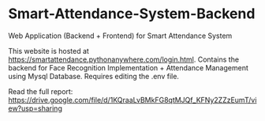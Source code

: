 # Smart-Attendance-System-Backend
Web Application (Backend + Frontend) for Smart Attendance System

This website is hosted at https://smartattendance.pythonanywhere.com/login.html.
Contains the backend for Face Recognition Implementation + Attendance Management using Mysql Database.
Requires editing the .env file.

Read the full report: https://drive.google.com/file/d/1KQraaLvBMkFG8qtMJQf_KFNy2ZZzEumT/view?usp=sharing
